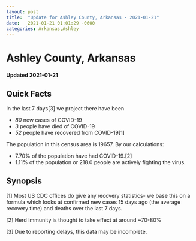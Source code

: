 ```yaml
---
layout: post
title:  "Update for Ashley County, Arkansas - 2021-01-21"
date:   2021-01-21 01:01:29 -0600
categories: Arkansas,Ashley
---
```


# Ashley County, Arkansas
#### Updated 2021-01-21

## Quick Facts

In the last 7 days[3] we project there have been
- *80* new cases of COVID-19
- *3* people have died of COVID-19
- *52* people have recovered from COVID-19[1]

The population in this census area is 19657. By our calculations:
- 7.70% of the population have had COVID-19.[2]
- 1.11% of the population or 218.0 people are actively fighting the virus.

## Synopsis




[1] Most US CDC offices do give any recovery statistics- we base this on a formula which looks at confirmed new cases
15 days ago (the average recovery time) and deaths over the last 7 days.

[2] Herd Immunity is thought to take effect at around ~70-80%

[3] Due to reporting delays, this data may be incomplete.
 
    